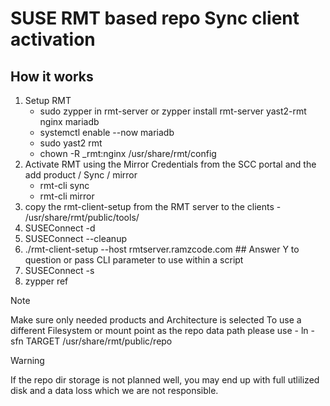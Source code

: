 # SUSE RMT based repo Sync client activation
## How it works
1. Setup RMT
    - sudo zypper in rmt-server or zypper install rmt-server yast2-rmt nginx mariadb
    - systemctl enable --now mariadb
    - sudo yast2 rmt
    - chown -R _rmt:nginx /usr/share/rmt/config
2. Activate RMT using the Mirror Credentials from the SCC portal and the add product / Sync / mirror
    - rmt-cli sync
    - rmt-cli mirror
3. copy the rmt-client-setup from the RMT server to the clients - /usr/share/rmt/public/tools/
4. SUSEConnect -d
5. SUSEConnect --cleanup
6. ./rmt-client-setup --host rmtserver.ramzcode.com  ## Answer Y to question or pass CLI parameter to use within a script
7. SUSEConnect -s
8. zypper ref
> [!NOTE]
> Make sure only needed products and Architecture is selected
> To use a different Filesystem or mount point as the repo data path please use - ln -sfn TARGET /usr/share/rmt/public/repo

> [!WARNING]
> If the repo dir storage is not planned well, you may end up with full utlilized disk and a data loss which we are not responsible.
